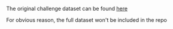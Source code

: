The original challenge dataset can be found [here](https://www.kaggle.com/c/jigsaw-toxic-comment-classification-challenge)

For obvious reason, the full dataset won't be included in the repo
